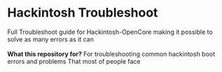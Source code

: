# Hackintosh Troubleshoot
Full Troubleshoot guide for Hackintosh-OpenCore making it possible to solve as many errors as it can
<br><br>
**What this repository for?**
For troubleshooting common hackintosh boot errors and problems That most of people face
